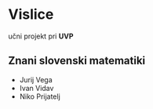 # Vislice
učni projekt pri **UVP**

## Znani slovenski matematiki
- Jurij Vega
- Ivan Vidav
- Niko Prijatelj